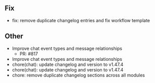 ## Fix

- fix: remove duplicate changelog entries and fix workflow template

## Other

- Improve chat event types and message relationships
   - PR: #817
- Improve chat event types and message relationships
- chore(chat): update changelog and version to v1.47.4
- chore(chat): update changelog and version to v1.47.4
- chore: remove duplicate changelog sections across all modules


